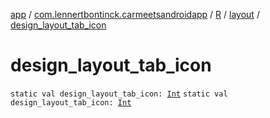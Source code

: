[app](../../../index.md) / [com.lennertbontinck.carmeetsandroidapp](../../index.md) / [R](../index.md) / [layout](index.md) / [design_layout_tab_icon](./design_layout_tab_icon.md)

# design_layout_tab_icon

`static val design_layout_tab_icon: `[`Int`](https://kotlinlang.org/api/latest/jvm/stdlib/kotlin/-int/index.html)
`static val design_layout_tab_icon: `[`Int`](https://kotlinlang.org/api/latest/jvm/stdlib/kotlin/-int/index.html)